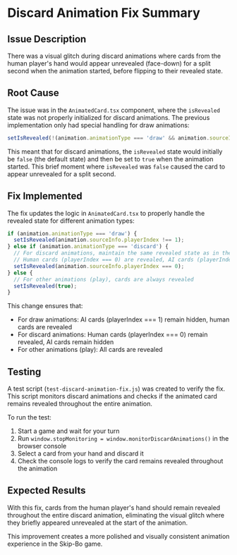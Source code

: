 # Discard Animation Fix Summary

## Issue Description

There was a visual glitch during discard animations where cards from the human player's hand would appear unrevealed (face-down) for a split second when the animation started, before flipping to their revealed state.

## Root Cause

The issue was in the `AnimatedCard.tsx` component, where the `isRevealed` state was not properly initialized for discard animations. The previous implementation only had special handling for draw animations:

```typescript
setIsRevealed(!(animation.animationType === 'draw' && animation.sourceInfo.playerIndex === 1));
```

This meant that for discard animations, the `isRevealed` state would initially be `false` (the default state) and then be set to `true` when the animation started. This brief moment where `isRevealed` was `false` caused the card to appear unrevealed for a split second.

## Fix Implemented

The fix updates the logic in `AnimatedCard.tsx` to properly handle the revealed state for different animation types:

```typescript
if (animation.animationType === 'draw') {
  setIsRevealed(animation.sourceInfo.playerIndex !== 1);
} else if (animation.animationType === 'discard') {
  // For discard animations, maintain the same revealed state as in the hand
  // Human cards (playerIndex === 0) are revealed, AI cards (playerIndex === 1) are not
  setIsRevealed(animation.sourceInfo.playerIndex === 0);
} else {
  // For other animations (play), cards are always revealed
  setIsRevealed(true);
}
```

This change ensures that:
- For draw animations: AI cards (playerIndex === 1) remain hidden, human cards are revealed
- For discard animations: Human cards (playerIndex === 0) remain revealed, AI cards remain hidden
- For other animations (play): All cards are revealed

## Testing

A test script (`test-discard-animation-fix.js`) was created to verify the fix. This script monitors discard animations and checks if the animated card remains revealed throughout the entire animation.

To run the test:
1. Start a game and wait for your turn
2. Run `window.stopMonitoring = window.monitorDiscardAnimations()` in the browser console
3. Select a card from your hand and discard it
4. Check the console logs to verify the card remains revealed throughout the animation

## Expected Results

With this fix, cards from the human player's hand should remain revealed throughout the entire discard animation, eliminating the visual glitch where they briefly appeared unrevealed at the start of the animation.

This improvement creates a more polished and visually consistent animation experience in the Skip-Bo game.